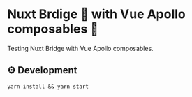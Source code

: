 # Nuxt Brdige 🌉 with Vue Apollo composables 🚀

Testing Nuxt Bridge with Vue Apollo composables.

## ⚙ Development

```
yarn install && yarn start
```
